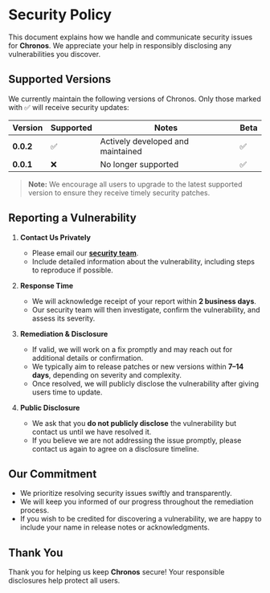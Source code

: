 # Security Policy

This document explains how we handle and communicate security issues for **Chronos**. We appreciate your help in responsibly disclosing any vulnerabilities you discover.

## Supported Versions

We currently maintain the following versions of Chronos. Only those marked with :white_check_mark: will receive security updates:

| Version     | Supported          | Notes                                     | Beta              |
|-------------|--------------------|-------------------------------------------|-------------------|
| **0.0.2**   | :white_check_mark: | Actively developed and maintained         | :white_check_mark:               |
| **0.0.1**   | :x:                | No longer supported                       | :white_check_mark:|

> **Note:** We encourage all users to upgrade to the latest supported version to ensure they receive timely security patches.

## Reporting a Vulnerability

1. **Contact Us Privately**  
   - Please email our **[security team](mailto:chronos.inquirys@gmail.com)**.  
   - Include detailed information about the vulnerability, including steps to reproduce if possible.

2. **Response Time**  
   - We will acknowledge receipt of your report within **2 business days**.  
   - Our security team will then investigate, confirm the vulnerability, and assess its severity.

3. **Remediation & Disclosure**  
   - If valid, we will work on a fix promptly and may reach out for additional details or confirmation.  
   - We typically aim to release patches or new versions within **7–14 days**, depending on severity and complexity.  
   - Once resolved, we will publicly disclose the vulnerability after giving users time to update.

4. **Public Disclosure**  
   - We ask that you **do not publicly disclose** the vulnerability but contact us until we have resolved it.  
   - If you believe we are not addressing the issue promptly, please contact us again to agree on a disclosure timeline.

## Our Commitment

- We prioritize resolving security issues swiftly and transparently.  
- We will keep you informed of our progress throughout the remediation process.  
- If you wish to be credited for discovering a vulnerability, we are happy to include your name in release notes or acknowledgments.

## Thank You

Thank you for helping us keep **Chronos** secure! Your responsible disclosures help protect all users.
